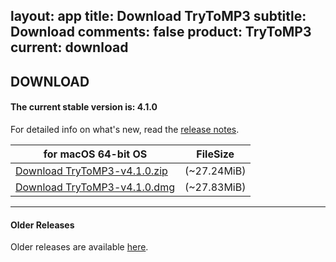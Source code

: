 layout: app
title: Download TryToMP3
subtitle: Download
comments: false
product: TryToMP3
current: download
---

## <strong>DOWNLOAD</strong>

#### <b>The current stable version is: 4.1.0</b>

For detailed info on what's new, read the [release notes](./changelog.html).

for macOS 64-bit OS | FileSize
------------------------------ | -------------------------
[Download TryToMP3-v4.1.0.zip](http://www.filefactory.com/file/1ud6y9yptgnv/TryToMP3-4.1.0.zip)    | (~27.24MiB)
[Download TryToMP3-v4.1.0.dmg](http://www.filefactory.com/file/3fq6p3x1bqed/TryToMP3-4.1.0.dmg)    | (~27.83MiB)
---

#### Older Releases
Older releases are available [here](./old-download.html).
